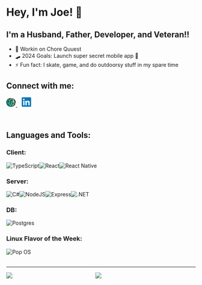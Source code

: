 # Hey, I'm Joe! 👋

## I'm a Husband, Father, Developer, and Veteran!!

- 🌱 Workin on Chore Quuest
- 🛹 2024 Goals: Launch super secret mobile app 🤣
- ⚡ Fun fact: I skate, game, and do outdoorsy stuff in my spare time

## Connect with me:

<a target="_blank" href="https://www.tripointdev.com/">
<img width="5%" src="./img/earth.svg" />
</a>
&nbsp;&nbsp;
<a target="_blank" href="https://www.linkedin.com/in/joseph-m-valdez/">
<img width="5%" src="./img/linkedin.svg" />
</a>

&nbsp;&nbsp;

## Languages and Tools:

### Client:

<img align="left" alt="TypeScript" src ="https://img.shields.io/badge/typescript-%23007ACC.svg?style=for-the-badge&logo=typescript&logoColor=white" />
<img align="left" alt="React" src ="https://img.shields.io/badge/react-%2320232a.svg?style=for-the-badge&logo=react&logoColor=%2361DAFB" />
<img align="left" alt="React Native" src ="https://img.shields.io/badge/react_native-%2320232a.svg?style=for-the-badge&logo=react&logoColor=%2361DAFB" />

&nbsp;&nbsp;

### Server:

<img align="left" alt="C#" src ="https://img.shields.io/badge/c%23-%23239120.svg?style=for-the-badge&logo=c-sharp&logoColor=white" />
<img align="left" alt="NodeJS" src ="https://img.shields.io/badge/node.js-6DA55F?style=for-the-badge&logo=node.js&logoColor=white" />
<img align="left" alt="Express" src ="https://img.shields.io/badge/express.js-%23404d59.svg?style=for-the-badge&logo=express&logoColor=%2361DAFB" />
<img align="left" alt=".NET" src ="https://img.shields.io/badge/.NET-5C2D91?style=for-the-badge&logo=.net&logoColor=white" />

&nbsp;&nbsp;

### DB:

<img align="left" alt="Postgres" src ="https://img.shields.io/badge/postgres-%23316192.svg?style=for-the-badge&logo=postgresql&logoColor=white" />

&nbsp;&nbsp;

### Linux Flavor of the Week:

<img align="left" alt="Pop OS" src ="https://img.shields.io/badge/Pop!_OS-48B9C7?style=for-the-badge&logo=Pop!_OS&logoColor=white" />

<br />
<br />

---

<img align="left" width="47%" src="https://github-readme-stats.vercel.app/api?username=tripoint-jmv&show_icons=true&theme=gruvbox&count_private=true" />

<img align="left" width="47%" src="https://github-readme-stats.vercel.app/api/top-langs/?username=tripoint-jmv&layout=compact&theme=gruvbox" />

[website]: https://www.tripointdev.com/
[linkedin]: https://www.linkedin.com/in/joseph-m-valdez/
